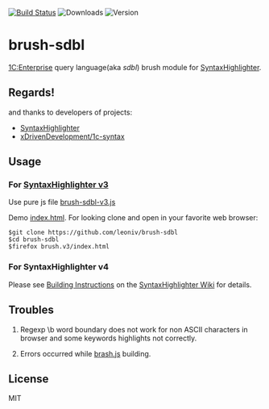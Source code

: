 [![Build Status](https://travis-ci.org/leoniv/brush-sdbl.svg?branch=master)](https://travis-ci.org/leoniv/brush-sdbl)
![Downloads](https://img.shields.io/npm/dm/brush-sdbl.svg)
![Version](https://img.shields.io/npm/v/brush-sdbl.svg)

# brush-sdbl

[1C:Enterprise](http://1c.ru) query language(aka *sdbl*) brush module for
[SyntaxHighlighter](https://github.com/syntaxhighlighter/syntaxhighlighter).

## Regards!

 and thanks to developers of projects:

 - [SyntaxHighlighter](https://github.com/syntaxhighlighter)
 - [xDrivenDevelopment/1c-syntax](https://github.com/xDrivenDevelopment/1c-syntax)

## Usage

### For [SyntaxHighlighter v3](http://alexgorbatchev.com/SyntaxHighlighter/)

Use pure js file [brush-sdbl-v3.js](brush.v3/brush-sdbl-v3.js)

Demo [index.html](brush.v3/index.html). For looking clone and open in your
favorite web browser:

    $git clone https://github.com/leoniv/brush-sdbl
    $cd brush-sdbl
    $firefox brush.v3/index.html

### For SyntaxHighlighter v4

Please see [Building Instructions](https://github.com/syntaxhighlighter/syntaxhighlighter/wiki/Building)
on the [SyntaxHighlighter Wiki](https://github.com/syntaxhighlighter/syntaxhighlighter/wiki) for details.

## Troubles

1. Regexp \b word boundary does not work for non ASCII characters in browser
and some keywords highlights not correctly.

2. Errors occurred while [brash.js](branch.js) building.

## License

MIT
